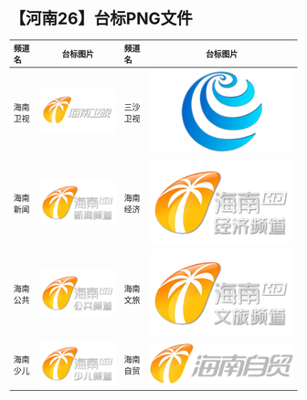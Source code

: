 # 【河南26】台标PNG文件
|频道名|台标图片|频道名|台标图片|
|:---|:---:|:---|:---:|
|海南卫视|<img src="https://raw.githubusercontent.com/xiaolvdouya/TV-LOGO/refs/heads/main/%E6%B5%B7%E5%8D%97/海南卫视.png">|三沙卫视|<img src="https://raw.githubusercontent.com/xiaolvdouya/TV-LOGO/refs/heads/main/%E6%B5%B7%E5%8D%97/三沙卫视.png">|
|海南新闻|<img src="https://raw.githubusercontent.com/xiaolvdouya/TV-LOGO/refs/heads/main/%E6%B5%B7%E5%8D%97/海南新闻.png">|海南经济|<img src="https://raw.githubusercontent.com/xiaolvdouya/TV-LOGO/refs/heads/main/%E6%B5%B7%E5%8D%97/海南经济.png">|
|海南公共|<img src="https://raw.githubusercontent.com/xiaolvdouya/TV-LOGO/refs/heads/main/%E6%B5%B7%E5%8D%97/海南公共.png">|海南文旅|<img src="https://raw.githubusercontent.com/xiaolvdouya/TV-LOGO/refs/heads/main/%E6%B5%B7%E5%8D%97/海南文旅.png">|
|海南少儿|<img src="https://raw.githubusercontent.com/xiaolvdouya/TV-LOGO/refs/heads/main/%E6%B5%B7%E5%8D%97/海南少儿.png">|海南自贸|<img src="https://raw.githubusercontent.com/xiaolvdouya/TV-LOGO/refs/heads/main/%E6%B5%B7%E5%8D%97/海南自贸.png">|
